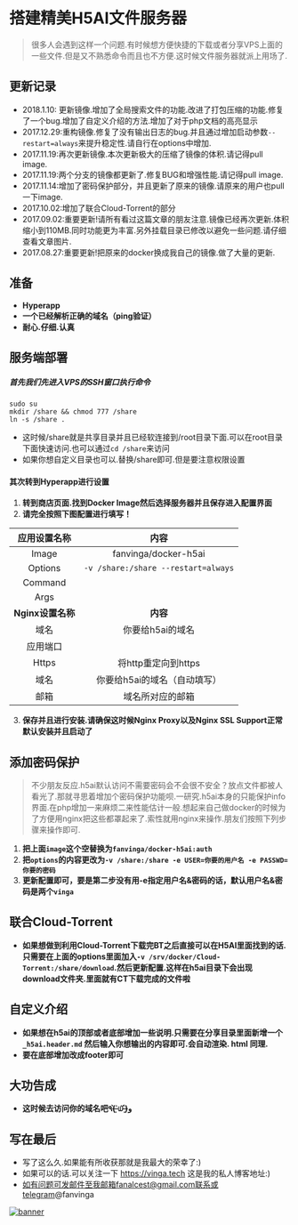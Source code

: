 # 搭建精美H5AI文件服务器

> 很多人会遇到这样一个问题.有时候想方便快捷的下载或者分享VPS上面的一些文件.但是又不熟悉命令而且也不方便.这时候文件服务器就派上用场了.


## 更新记录

- 2018.1.10: 更新镜像.增加了全局搜索文件的功能.改进了打包压缩的功能.修复了一个bug.增加了自定义介绍的方法.增加了对于php文档的高亮显示
- 2017.12.29:重构镜像.修复了没有输出日志的bug.并且通过增加启动参数`--restart=always`来提升稳定性.请自行在options中增加.
- 2017.11.19:再次更新镜像.本次更新极大的压缩了镜像的体积.请记得pull image.
- 2017.11.19:两个分支的镜像都更新了.修复BUG和增强性能.请记得pull image.
- 2017.11.14:增加了密码保护部分，并且更新了原来的镜像.请原来的用户也pull一下image.
- 2017.10.02:增加了联合Cloud-Torrent的部分
- 2017.09.02:重要更新!请所有看过这篇文章的朋友注意.镜像已经再次更新.体积缩小到110MB.同时功能更为丰富.另外挂载目录已修改以避免一些问题.请仔细查看文章图片.
- 2017.08.27:重要更新!把原来的docker换成我自己的镜像.做了大量的更新.

## 准备

* **Hyperapp**
* **一个已经解析正确的域名（ping验证）**
* **耐心.仔细.认真**


## 服务端部署

##### 首先我们先进入VPS的SSH窗口执行命令


```
sudo su
mkdir /share && chmod 777 /share
ln -s /share .
```
* 这时候/share就是共享目录并且已经软连接到/root目录下面.可以在root目录下面快速访问.也可以通过`cd /share`来访问
* 如果你想自定义目录也可以.替换/share即可.但是要注意权限设置


#### 其次转到Hyperapp进行设置

1. **转到商店页面.找到Docker Image然后选择服务器并且保存进入配置界面**
2. **请完全按照下图配置进行填写！**

|    应用设置名称     |          内容          |
| :-----------: | :------------------: |
|     Image     | fanvinga/docker-h5ai |
|    Options    |   `-v /share:/share --restart=always`  |
|    Command    |                      |
|     Args      |                      |
| **Nginx设置名称** |        **内容**        |
|      域名       |      你要给h5ai的域名      |
|     应用端口      |                      |
|     Https     |    将http重定向到https    |
|      域名       |   你要给h5ai的域名（自动填写）   |
|      邮箱       |       域名所对应的邮箱       |


3. **保存并且进行安装.请确保这时候Nginx Proxy以及Nginx SSL Support正常默认安装并且启动了**

## 添加密码保护

> 不少朋友反应.h5ai默认访问不需要密码会不会很不安全？放点文件都被人看光了.那就寻思着增加个密码保护功能呗.一研究.h5ai本身的只能保护info界面.在php增加一来麻烦二来性能估计一般.想起来自己做docker的时候为了方便用nginx把这些都罩起来了.索性就用nginx来操作.朋友们按照下列步骤来操作即可.


1. **把上面`image`这个空替换为`fanvinga/docker-h5ai:auth`**
2. **把`options`的内容更改为`-v /share:/share -e USER=你要的用户名 -e PASSWD=你要的密码`**
3. **更新配置即可，要是第二步没有用-e指定用户名&密码的话，默认用户名&密码是两个`vinga`**

## 联合Cloud-Torrent

* **如果想做到利用Cloud-Torrent下载完BT之后直接可以在H5AI里面找到的话.只需要在上面的options里面加入`-v /srv/docker/Cloud-Torrent:/share/download`.然后更新配置.这样在h5ai目录下会出现download文件夹.里面就有CT下载完成的文件啦**

## 自定义介绍

* **如果想在h5ai的顶部或者底部增加一些说明.只需要在分享目录里面新增一个 `_h5ai.header.md` 然后输入你想输出的内容即可.会自动渲染. html 同理.**
* **要在底部增加改成footer即可**

## 大功告成

* **这时候去访问你的域名吧٩(˃̶͈̀௰˂̶͈́)و**

## 写在最后

* 写了这么久.如果能有所收获那就是我最大的荣幸了:)
* 如果可以的话.可以关注一下 https://vinga.tech 这是我的私人博客地址:)
* 如有问题可发邮件至我邮箱fanalcest@gmail.com联系或telegram@fanvinga

<a href="https://vinga.tech"><img src="https://d.unlimit.fun/design/banner.png" alt="banner" target="_blank"></a>
